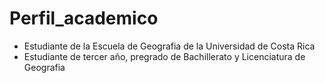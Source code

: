# Perfil_academico

- Estudiante de la Escuela de Geografia de la Universidad de Costa Rica 
- Estudiante de tercer año, pregrado de Bachillerato y Licenciatura de Geografia 
